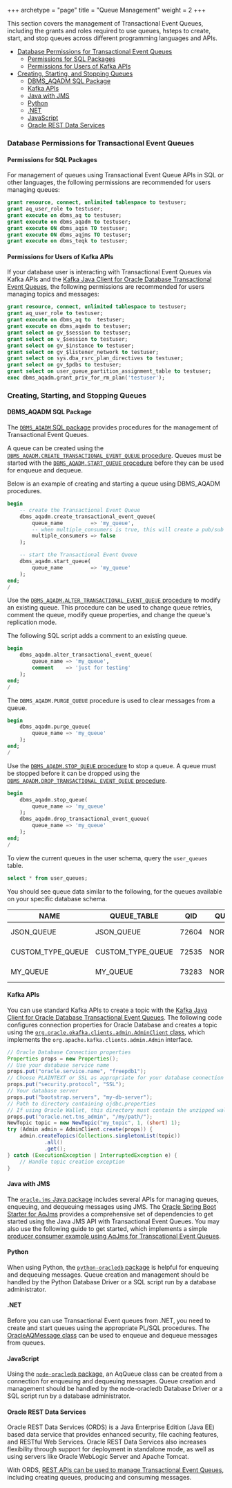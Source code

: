 +++
archetype = "page"
title = "Queue Management"
weight = 2
+++

This section covers the management of Transactional Event Queues, including the grants and roles required to use queues, hsteps to create, start, and stop queues across different programming languages and APIs.

* [Database Permissions for Transactional Event Queues](#database-permissions-for-transactional-event-queues)
  * [Permissions for SQL Packages](#permissions-for-sql-packages)
  * [Permissions for Users of Kafka APIs](#permissions-for-users-of-kafka-apis)
* [Creating, Starting, and Stopping Queues](#creating-starting-and-stopping-queues)
  * [DBMS_AQADM SQL Package](#dbms_aqadm-sql-package)
  * [Kafka APIs](#kafka-apis)
  * [Java with JMS](#java-with-jms)
  * [Python](#python)
  * [.NET](#net)
  * [JavaScript](#javascript)
  * [Oracle REST Data Services](#oracle-rest-data-services)



### Database Permissions for Transactional Event Queues

#### Permissions for SQL Packages

For management of queues using Transactional Event Queue APIs in SQL or other languages, the following permissions are recommended for users managing  queues:

```sql
grant resource, connect, unlimited tablespace to testuser;
grant aq_user_role to testuser;
grant execute on dbms_aq to testuser;
grant execute on dbms_aqadm to testuser;
grant execute ON dbms_aqin TO testuser;
grant execute ON dbms_aqjms TO testuser;
grant execute on dbms_teqk to testuser;
```

#### Permissions for Users of Kafka APIs

If your database user is interacting with Transactional Event Queues via Kafka APIs and the [Kafka Java Client for Oracle Database Transactional Event Queues](https://github.com/oracle/okafka), the following permissions are recommended for users managing topics and messages:

```sql
grant resource, connect, unlimited tablespace to testuser;
grant aq_user_role to testuser;
grant execute on dbms_aq to  testuser;
grant execute on dbms_aqadm to testuser;
grant select on gv_$session to testuser;
grant select on v_$session to testuser;
grant select on gv_$instance to testuser;
grant select on gv_$listener_network to testuser;
grant select on sys.dba_rsrc_plan_directives to testuser;
grant select on gv_$pdbs to testuser;
grant select on user_queue_partition_assignment_table to testuser;
exec dbms_aqadm.grant_priv_for_rm_plan('testuser');
```

### Creating, Starting, and Stopping Queues

#### DBMS_AQADM SQL Package

The [`DBMS_AQADM` SQL package](https://docs.oracle.com/en/database/oracle/oracle-database/23/arpls/DBMS_AQADM.html) provides procedures for the management of Transactional Event Queues.

A queue can be created using the [`DBMS_AQADM.CREATE_TRANSACTIONAL_EVENT_QUEUE` procedure](https://docs.oracle.com/en/database/oracle/oracle-database/23/arpls/DBMS_AQADM.html#GUID-6841A667-1021-4E5C-8567-F71913AA4773). Queues must be started with the [`DBMS_AQADM.START_QUEUE` procedure](https://docs.oracle.com/en/database/oracle/oracle-database/23/arpls/DBMS_AQADM.html#GUID-EED83332-40B1-4B0A-9E50-AC006A1A0615) before they can be used for enqueue and dequeue.

Below is an example of creating and starting a queue using DBMS_AQADM procedures.

```sql
begin
    -- create the Transactional Event Queue
    dbms_aqadm.create_transactional_event_queue(
        queue_name         => 'my_queue',
        -- when multiple_consumers is true, this will create a pub/sub "topic" - the default is false.
        multiple_consumers => false
    );

    -- start the Transactional Event Queue
    dbms_aqadm.start_queue(
        queue_name         => 'my_queue'
    );
end;
/
```

Use the [`DBMS_AQADM.ALTER_TRANSACTIONAL_EVENT_QUEUE` procedure](https://docs.oracle.com/en/database/oracle/oracle-database/23/arpls/DBMS_AQADM.html#GUID-260ED3E1-9959-4033-8B00-FD911424DFBB) to modify an existing queue. This procedure can be used to change queue retries, comment the queue, modify queue properties, and change the queue's replication mode.

The following SQL script adds a comment to an existing queue.

```sql
begin
    dbms_aqadm.alter_transactional_event_queue(
        queue_name => 'my_queue',
        comment    => 'just for testing'
    );
end;
/
```

The `DBMS_AQADM.PURGE_QUEUE` procedure is used to clear messages from a queue.

```sql
begin
    dbms_aqadm.purge_queue(
        queue_name => 'my_queue'
    );
end;
/
```

Use the [`DBMS_AQADM.STOP_QUEUE` procedure](https://docs.oracle.com/en/database/oracle/oracle-database/23/arpls/DBMS_AQADM.html#GUID-14EADFE9-D7C3-472D-895D-861BB5570EED) to stop a queue. A queue must be stopped before it can be dropped using the [`DBMS_AQADM.DROP_TRANSACTIONAL_EVENT_QUEUE` procedure](https://docs.oracle.com/en/database/oracle/oracle-database/23/arpls/DBMS_AQADM.html#GUID-99A161DB-85C7-439A-A85C-A7BEEBD0288F).

```sql
begin
    dbms_aqadm.stop_queue(
        queue_name => 'my_queue'
    );
    dbms_aqadm.drop_transactional_event_queue(
        queue_name => 'my_queue'
    );
end;
/
```

To view the current queues in the user schema, query the `user_queues` table.

```sql
select * from user_queues;
```

You should see queue data similar to the following, for the queues available on your specific database schema.

| NAME             | QUEUE_TABLE      | QID  | QUEUE_TYPE     | MAX_RETRIES | RETRY_DELAY | ENQUEUE_ENABLED | DEQUEUE_ENABLED | RETENTION | USER_COMMENT | NETWORK_NAME | SHARDED | QUEUE_CATEGORY           | RECIPIENTS |
|------------------|------------------|------|---------------|-------------|-------------|-----------------|-----------------|-----------|--------------|--------------|---------|-------------------------|------------|
| JSON_QUEUE       | JSON_QUEUE       | 72604 | NORMAL_QUEUE   | 5           | 0           | YES             | YES             | 0         | null         | null         | TRUE    | Transactional Event Queue | SINGLE    |
| CUSTOM_TYPE_QUEUE| CUSTOM_TYPE_QUEUE| 72535 | NORMAL_QUEUE   | 5           | 0           | YES             | YES             | 0         | null         | null         | TRUE    | Transactional Event Queue | SINGLE    |
| MY_QUEUE         | MY_QUEUE         | 73283 | NORMAL_QUEUE   | 5           | 0           | YES             | YES             | 0         | null         | null         | TRUE    | Transactional Event Queue | SINGLE    |




#### Kafka APIs

You can use standard Kafka APIs to create a topic with the [Kafka Java Client for Oracle Database Transactional Event Queues](https://github.com/oracle/okafka). The following code configures connection properties for Oracle Database and creates a topic using the [`org.oracle.okafka.clients.admin.AdminClient` class](https://mvnrepository.com/artifact/com.oracle.database.messaging/okafka), which implements the `org.apache.kafka.clients.admin.Admin` interface.

```java
// Oracle Database Connection properties
Properties props = new Properties();
// Use your database service name
props.put("oracle.service.name", "freepdb1");
// Choose PLAINTEXT or SSL as appropriate for your database connection
props.put("security.protocol", "SSL");
// Your database server 
props.put("bootstrap.servers", "my-db-server");
// Path to directory containing ojdbc.properties
// If using Oracle Wallet, this directory must contain the unzipped wallet
props.put("oracle.net.tns_admin", "/my/path/");
NewTopic topic = new NewTopic("my_topic", 1, (short) 1);
try (Admin admin = AdminClient.create(props)) {
    admin.createTopics(Collections.singletonList(topic))
            .all()
            .get();
} catch (ExecutionException | InterruptedException e) {
    // Handle topic creation exception
}
```

#### Java with JMS

The [`oracle.jms` Java package](https://docs.oracle.com/en/database/oracle/oracle-database/23/jajms/index.html) includes several APIs for managing queues, enqueuing, and dequeuing messages using JMS. The [Oracle Spring Boot Starter for AqJms](https://mvnrepository.com/artifact/com.oracle.database.spring/oracle-spring-boot-starter-aqjms) provides a comprehensive set of dependencies to get started using the Java JMS API with Transactional Event Queues. You may also use the following guide to get started, which implements a simple [producer consumer example using AqJms for Transcational Event Queues](https://medium.com/@anders.swanson.93/use-jms-for-asynchronous-messaging-in-spring-boot-d67f8349c7c4).

#### Python

When using Python, the [`python-oracledb` package](https://python-oracledb.readthedocs.io/en/latest/api_manual/aq.html#aq) is helpful for enqueuing and dequeuing messages. Queue creation and management should be handled by the Python Database Driver or a SQL script run by a database administrator.

#### .NET

Before you can use Transactional Event queues from .NET, you need to create and start queues using the appropriate PL/SQL procedures. The [OracleAQMessage class](https://docs.oracle.com/en/database/oracle/oracle-database/23/odpnt/aq-classes.html#ODPNT-GUID-4DBB419A-BCE1-467C-BA28-3611F3E012CA) can be used to enqueue and dequeue messages from queues.

#### JavaScript

Using the [`node-oracledb` package](https://node-oracledb.readthedocs.io/en/latest/api_manual/aq.html), an AqQueue class can be created from a connection for enqueuing and dequeuing messages. Queue creation and management should be handled by the node-oracledb Database Driver or a SQL script run by a database administrator.

#### Oracle REST Data Services

Oracle REST Data Services (ORDS) is a Java Enterprise Edition (Java EE) based data service that provides enhanced security, file caching features, and RESTful Web Services. Oracle REST Data Services also increases flexibility through support for deployment in standalone mode, as well as using servers like Oracle WebLogic Server and Apache Tomcat.

With ORDS, [REST APIs can be used to manage Transactional Event Queues](https://docs.oracle.com/en/database/oracle/oracle-rest-data-services/24.3/orrst/api-oracle-transactional-event-queues.html), including creating queues, producing and consuming messages.
